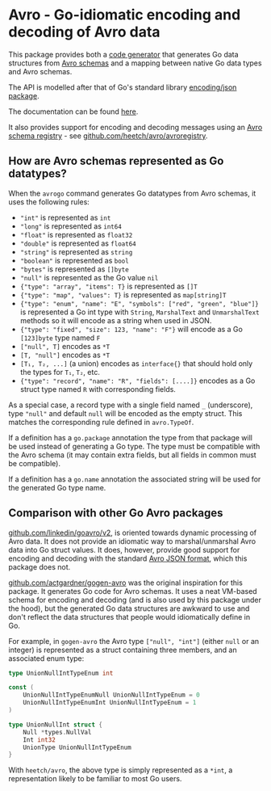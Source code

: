 # Avro - Go-idiomatic encoding and decoding of Avro data

This package provides both a [code generator](https://pkg.go.dev/github.com/heetch/avro/cmd/avrogo) that generates Go data
structures from [Avro schemas](https://avro.apache.org/docs/1.9.1/spec.html) and a mapping between native
Go data types and Avro schemas.

The API is modelled after that of Go's standard library [encoding/json
package](https://golang.org/pkg/encoding/json).

The documentation can be found [here](https://pkg.go.dev/github.com/heetch/avro).

It also provides support for encoding and decoding messages
using an [Avro schema registry](https://docs.confluent.io/current/schema-registry/index.html) - see
[github.com/heetch/avro/avroregistry](https://pkg.go.dev/github.com/heetch/avro/avroregistry).

## How are Avro schemas represented as Go datatypes?

When the `avrogo` command generates Go datatypes from Avro schemas, it uses the following rules:

- `"int"` is represented as `int`
- `"long"` is represented as `int64`
- `"float"` is represented as `float32`
- `"double"` is represented as `float64`
- `"string"` is represented as `string`
- `"boolean"` is represented as `bool`
- `"bytes"` is represented as `[]byte`
- `"null"` is represented as the Go value `nil`
- `{"type": "array", "items": T}` is represented as `[]T`
- `{"type": "map", "values": T}` is represented as `map[string]T`
- `{"type": "enum", "name": "E", "symbols": ["red", "green", "blue"]}` is represented a Go int type with `String`, `MarshalText` and `UnmarshalText` methods so it will encode as a string when used in JSON.
- `{"type": "fixed", "size": 123, "name": "F"}` will encode as a Go `[123]byte`  type named `F`
- `["null", T]` encodes as `*T`
- `[T, "null"]` encodes as `*T`
- `[T₁, T₂, ...]` (a union) encodes as `interface{}` that should hold only the types for `T₁`, `T₂`, etc.
- `{"type": "record", "name": "R", "fields": [....]}` encodes as a Go struct type named `R` with corresponding fields.

As a special case, a record type with a single field named `_` (underscore), type `"null"` and default `null` will be encoded as the empty struct. This matches the corresponding rule defined in `avro.TypeOf`.

If a definition has a `go.package` annotation the type from that package will be used instead of generating a Go type. The type must be compatible with the Avro schema (it may contain extra fields, but all fields in common must be compatible).

If a definition has a `go.name` annotation the associated string will be used for the generated Go type name.

## Comparison with other Go Avro packages

[github.com/linkedin/goavro/v2](https://pkg.go.dev/github.com/linkedin/goavro/v2),
is oriented towards dynamic processing of Avro data. It does not provide an idiomatic way to marshal/unmarshal
Avro data into Go struct values. It does, however, provide good support for encoding and decoding with the
standard [Avro JSON format](https://avro.apache.org/docs/1.9.1/spec.html#json_encoding), which this
package does not.

[github.com/actgardner/gogen-avro](https://github.com/actgardner/gogen-avro) was the original
inspiration for this package. It generates Go code for Avro schemas. It uses a neat VM-based schema
for encoding and decoding (and is also used by this package under the hood), but the generated Go
data structures are awkward to use and don't reflect the data structures that people would idiomatically
define in Go.

For example,  in `gogen-avro` the Avro type `["null", "int"]` (either `null` or an integer) is represented as a
struct containing three members, and an associated enum type:

```go
type UnionNullIntTypeEnum int

const (
	UnionNullIntTypeEnumNull UnionNullIntTypeEnum = 0
	UnionNullIntTypeEnumInt UnionNullIntTypeEnum = 1
)

type UnionNullInt struct {
	Null *types.NullVal
	Int int32
	UnionType UnionNullIntTypeEnum
}
```

With `heetch/avro`, the above type is simply represented as a `*int`, a representation
likely to be familiar to most Go users.
